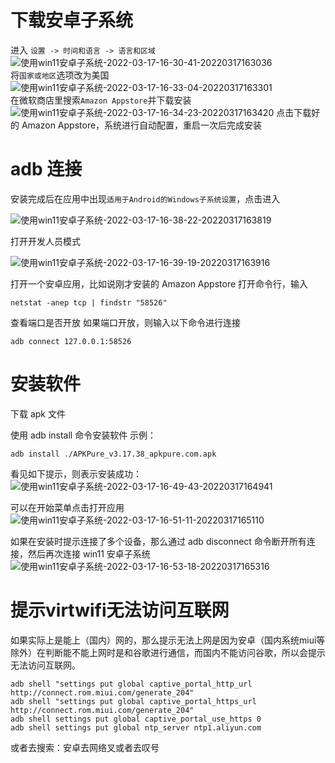 # 下载安卓子系统

进入 `设置 -> 时间和语言 -> 语言和区域`  
![使用win11安卓子系统-2022-03-17-16-30-41-20220317163036](http://picgo.chanwe.top/202204121709931.png)  
将`国家或地区`选项改为美国
![使用win11安卓子系统-2022-03-17-16-33-04-20220317163301](http://picgo.chanwe.top/202204121709933.png)  
在微软商店里搜索`Amazon Appstore`并下载安装  
![使用win11安卓子系统-2022-03-17-16-34-23-20220317163420](http://picgo.chanwe.top/202204121709934.png)
点击下载好的 Amazon Appstore，系统进行自动配置，重启一次后完成安装

# adb 连接

安装完成后在应用中出现`适用于Android的Windows子系统设置`，点击进入

![使用win11安卓子系统-2022-03-17-16-38-22-20220317163819](http://picgo.chanwe.top/202204121709935.png)

打开开发人员模式

![使用win11安卓子系统-2022-03-17-16-39-19-20220317163916](http://picgo.chanwe.top/202204121709936.png)

打开一个安卓应用，比如说刚才安装的 Amazon Appstore
打开命令行，输入

```shell
netstat -anep tcp | findstr "58526"
```

查看端口是否开放
如果端口开放，则输入以下命令进行连接

```shell
adb connect 127.0.0.1:58526
```

# 安装软件

下载 apk 文件

使用 adb install 命令安装软件
示例：

```
adb install ./APKPure_v3.17.38_apkpure.com.apk
```

看见如下提示，则表示安装成功：  
![使用win11安卓子系统-2022-03-17-16-49-43-20220317164941](http://picgo.chanwe.top/202204121709937.png)

可以在开始菜单点击打开应用  
![使用win11安卓子系统-2022-03-17-16-51-11-20220317165110](http://picgo.chanwe.top/202204121709938.png)

如果在安装时提示连接了多个设备，那么通过 adb disconnect 命令断开所有连接，然后再次连接 win11 安卓子系统
![使用win11安卓子系统-2022-03-17-16-53-18-20220317165316](http://picgo.chanwe.top/202204121709939.png)

# 提示virtwifi无法访问互联网
如果实际上是能上（国内）网的，那么提示无法上网是因为安卓（国内系统miui等除外）在判断能不能上网时是和谷歌进行通信，而国内不能访问谷歌，所以会提示无法访问互联网。
```
adb shell "settings put global captive_portal_http_url http://connect.rom.miui.com/generate_204"
adb shell "settings put global captive_portal_https_url http://connect.rom.miui.com/generate_204"
adb shell settings put global captive_portal_use_https 0
adb shell settings put global ntp_server ntp1.aliyun.com
```
或者去搜索：安卓去网络叉或者去叹号
